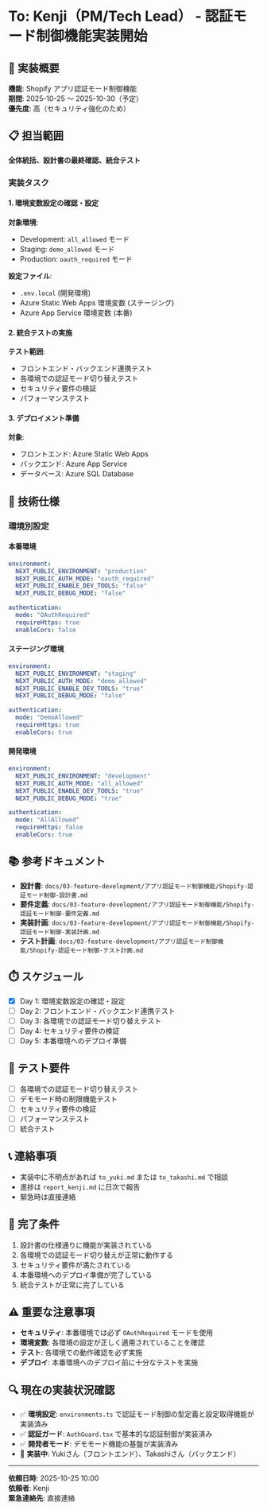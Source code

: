 # To: Kenji（PM/Tech Lead） - 認証モード制御機能実装開始

## 🎯 実装概要
**機能**: Shopify アプリ認証モード制御機能  
**期間**: 2025-10-25 〜 2025-10-30（予定）  
**優先度**: 高（セキュリティ強化のため）

## 📋 担当範囲
**全体統括、設計書の最終確認、統合テスト**

### 実装タスク

#### 1. 環境変数設定の確認・設定
**対象環境**:
- Development: `all_allowed` モード
- Staging: `demo_allowed` モード  
- Production: `oauth_required` モード

**設定ファイル**:
- `.env.local` (開発環境)
- Azure Static Web Apps 環境変数 (ステージング)
- Azure App Service 環境変数 (本番)

#### 2. 統合テストの実施
**テスト範囲**:
- フロントエンド・バックエンド連携テスト
- 各環境での認証モード切り替えテスト
- セキュリティ要件の検証
- パフォーマンステスト

#### 3. デプロイメント準備
**対象**:
- フロントエンド: Azure Static Web Apps
- バックエンド: Azure App Service
- データベース: Azure SQL Database

## 🔧 技術仕様

### 環境別設定

#### 本番環境
```yaml
environment:
  NEXT_PUBLIC_ENVIRONMENT: "production"
  NEXT_PUBLIC_AUTH_MODE: "oauth_required"
  NEXT_PUBLIC_ENABLE_DEV_TOOLS: "false"
  NEXT_PUBLIC_DEBUG_MODE: "false"

authentication:
  mode: "OAuthRequired"
  requireHttps: true
  enableCors: false
```

#### ステージング環境
```yaml
environment:
  NEXT_PUBLIC_ENVIRONMENT: "staging"
  NEXT_PUBLIC_AUTH_MODE: "demo_allowed"
  NEXT_PUBLIC_ENABLE_DEV_TOOLS: "true"
  NEXT_PUBLIC_DEBUG_MODE: "false"

authentication:
  mode: "DemoAllowed"
  requireHttps: true
  enableCors: true
```

#### 開発環境
```yaml
environment:
  NEXT_PUBLIC_ENVIRONMENT: "development"
  NEXT_PUBLIC_AUTH_MODE: "all_allowed"
  NEXT_PUBLIC_ENABLE_DEV_TOOLS: "true"
  NEXT_PUBLIC_DEBUG_MODE: "true"

authentication:
  mode: "AllAllowed"
  requireHttps: false
  enableCors: true
```

## 📚 参考ドキュメント
- **設計書**: `docs/03-feature-development/アプリ認証モード制御機能/Shopify-認証モード制御-設計書.md`
- **要件定義**: `docs/03-feature-development/アプリ認証モード制御機能/Shopify-認証モード制御-要件定義.md`
- **実装計画**: `docs/03-feature-development/アプリ認証モード制御機能/Shopify-認証モード制御-実装計画.md`
- **テスト計画**: `docs/03-feature-development/アプリ認証モード制御機能/Shopify-認証モード制御-テスト計画.md`

## ⏱️ スケジュール
- [x] Day 1: 環境変数設定の確認・設定
- [ ] Day 2: フロントエンド・バックエンド連携テスト
- [ ] Day 3: 各環境での認証モード切り替えテスト
- [ ] Day 4: セキュリティ要件の検証
- [ ] Day 5: 本番環境へのデプロイ準備

## 🧪 テスト要件
- [ ] 各環境での認証モード切り替えテスト
- [ ] デモモード時の制限機能テスト
- [ ] セキュリティ要件の検証
- [ ] パフォーマンステスト
- [ ] 統合テスト

## 📞 連絡事項
- 実装中に不明点があれば `to_yuki.md` または `to_takashi.md` で相談
- 進捗は `report_kenji.md` に日次で報告
- 緊急時は直接連絡

## 🎯 完了条件
1. 設計書の仕様通りに機能が実装されている
2. 各環境での認証モード切り替えが正常に動作する
3. セキュリティ要件が満たされている
4. 本番環境へのデプロイ準備が完了している
5. 統合テストが正常に完了している

## ⚠️ 重要な注意事項
- **セキュリティ**: 本番環境では必ず `OAuthRequired` モードを使用
- **環境変数**: 各環境の設定が正しく適用されていることを確認
- **テスト**: 各環境での動作確認を必ず実施
- **デプロイ**: 本番環境へのデプロイ前に十分なテストを実施

## 🔍 現在の実装状況確認
- ✅ **環境設定**: `environments.ts` で認証モード制御の型定義と設定取得機能が実装済み
- ✅ **認証ガード**: `AuthGuard.tsx` で基本的な認証制御が実装済み
- ✅ **開発者モード**: デモモード機能の基盤が実装済み
- 🔄 **実装中**: Yukiさん（フロントエンド）、Takashiさん（バックエンド）

---

**依頼日時**: 2025-10-25 10:00  
**依頼者**: Kenji  
**緊急連絡先**: 直接連絡